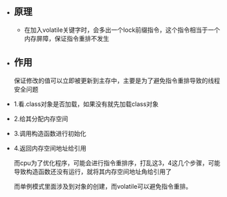 - ## 原理
	- 在加入volatile关键字时，会多出一个lock前缀指令，这个指令相当于一个内存屏障，保证指令重排不发生
- ## 作用
  
  保证修改的值可以立即被更新到主存中，主要是为了避免指令重排导致的线程安全问题
- 1.看.class对象是否加载，如果没有就先加载class对象
- 2.给其分配内存空间
- 3.调用构造函数进行初始化
- 4.返回内存空间地址给引用
  
  而cpu为了优化程序，可能会进行指令重排序，打乱这3，4这几个步骤，可能导致构造函数还没有运行，就将其内存空间地址角给引用了
  
  而单例模式里面涉及到对象的创建，而volatile可以避免指令重排。